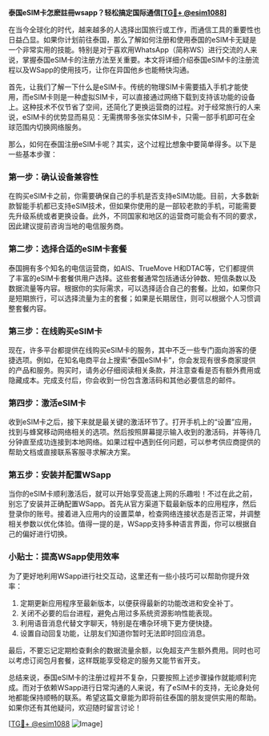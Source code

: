 **泰国eSIM卡怎麽註冊wsapp？轻松搞定国际通信[[TG💪+ @esim1088](https://t.me/s/esim1088)]**

在当今全球化的时代，越来越多的人选择出国旅行或工作，而通信工具的重要性也日益凸显。如果你计划前往泰国，那么了解如何注册和使用泰国的eSIM卡无疑是一个非常实用的技能。特别是对于喜欢用WhatsApp（简称WS）进行交流的人来说，掌握泰国eSIM卡的注册方法至关重要。本文将详细介绍泰国eSIM卡的注册流程以及WSapp的使用技巧，让你在异国他乡也能畅快沟通。

首先，让我们了解一下什么是eSIM卡。传统的物理SIM卡需要插入手机才能使用，而eSIM卡则是一种虚拟SIM卡，可以直接通过网络下载到支持该功能的设备上。这种技术不仅节省了空间，还简化了更换运营商的过程。对于经常旅行的人来说，eSIM卡的优势显而易见：无需携带多张实体SIM卡，只需一部手机即可在全球范围内切换网络服务。

那么，如何在泰国注册eSIM卡呢？其实，这个过程比想象中要简单得多。以下是一些基本步骤：

### 第一步：确认设备兼容性

在购买eSIM卡之前，你需要确保自己的手机是否支持eSIM功能。目前，大多数新款智能手机都已支持eSIM技术，但如果你使用的是一部较老款的手机，可能需要先升级系统或者更换设备。此外，不同国家和地区的运营商可能会有不同的要求，因此建议提前咨询当地的电信服务商。

### 第二步：选择合适的eSIM卡套餐

泰国拥有多个知名的电信运营商，如AIS、TrueMove H和DTAC等，它们都提供了丰富的eSIM卡套餐供用户选择。这些套餐通常包括通话分钟数、短信条数以及数据流量等内容。根据你的实际需求，可以选择适合自己的套餐。比如，如果你只是短期旅行，可以选择流量为主的套餐；如果是长期居住，则可以根据个人习惯调整套餐内容。

### 第三步：在线购买eSIM卡

现在，许多平台都提供在线购买eSIM卡的服务，其中不乏一些专门面向游客的便捷选项。例如，在知名电商平台上搜索“泰国eSIM卡”，你会发现有很多商家提供的产品和服务。购买时，请务必仔细阅读相关条款，并注意查看是否有额外费用或隐藏成本。完成支付后，你会收到一份包含激活码和其他必要信息的邮件。

### 第四步：激活eSIM卡

收到eSIM卡之后，接下来就是最关键的激活环节了。打开手机上的“设置”应用，找到与蜂窝移动网络相关的选项。然后按照屏幕提示输入收到的激活码，并等待几分钟直至成功连接到本地网络。如果过程中遇到任何问题，可以参考供应商提供的帮助文档或直接联系客服寻求解决方案。

### 第五步：安装并配置WSapp

当你的eSIM卡顺利激活后，就可以开始享受高速上网的乐趣啦！不过在此之前，别忘了安装并正确配置WSapp。首先从官方渠道下载最新版本的应用程序，然后登录你的账号。接着进入应用内的设置菜单，检查网络连接状态是否正常，并调整相关参数以优化体验。值得一提的是，WSapp支持多种语言界面，你可以根据自己的偏好进行切换。

### 小贴士：提高WSapp使用效率

为了更好地利用WSapp进行社交互动，这里还有一些小技巧可以帮助你提升效率：

1. 定期更新应用程序至最新版本，以便获得最新的功能改进和安全补丁。
2. 关闭不必要的后台进程，避免占用过多系统资源影响性能表现。
3. 利用语音消息代替文字聊天，特别是在嘈杂环境下更方便快捷。
4. 设置自动回复功能，让朋友们知道你暂时无法即时回应消息。

最后，不要忘记定期检查剩余的数据流量余额，以免超支产生额外费用。同时也可以考虑订阅包月套餐，这样既能享受稳定的服务又能节省开支。

总结来说，泰国eSIM卡的注册过程并不复杂，只要按照上述步骤操作就能顺利完成。而对于依赖WSapp进行日常沟通的人来说，有了eSIM卡的支持，无论身处何地都能保持顺畅的联系。希望这篇文章能为即将前往泰国的朋友提供实用的帮助。如果你还有其他疑问，欢迎随时留言讨论！

[[TG💪+ @esim1088](https://t.me/s/esim1088) ![Image](https://i.postimg.cc/4NQfJmqS/Snipaste-2025-05-13-00-14-12.png)]